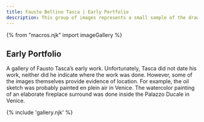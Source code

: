 ```yaml
---
title: Fausto Bellino Tasca | Early Portfolio
description: This group of images represents a small sample of the drawings, paintings and sketches which Fausto Tasca completed during his early career.
---
```

{% from "macros.njk" import imageGallery %}

## Early Portfolio

A gallery of Fausto Tasca’s early work. Unfortunately, Tasca did not date his work, neither did he indicate where the work was done. However, some of the images themselves provide evidence of location. For example, the oil sketch was probably painted en plein air in Venice. The watercolor painting of an elaborate fireplace surround was done inside the Palazzo Ducale in Venice.

{% include 'gallery.njk' %}
